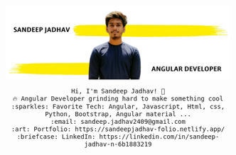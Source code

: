 ![logo](https://github.com/sandeepjadhav1999/sandeepjadhav1999/blob/main/new%20image.jpg)
<p align="center">
  <samp>
    Hi, I'm Sandeep Jadhav! 👋 <br>
    🔥 Angular Developer grinding hard to make something cool  <br>
    :sparkles: Favorite Tech: Angular, Javascript, Html, css, Python, Bootstrap, Angular material ... <br>
    :email:	sandeep.jadhav2409@gmail.com <br>
    :art: Portfolio: https://sandeepjadhav-folio.netlify.app/ <br>
    :briefcase: LinkedIn:  https://linkedin.com/in/sandeep-jadhav-n-6b1883219 <br>
  </samp>
</p>
